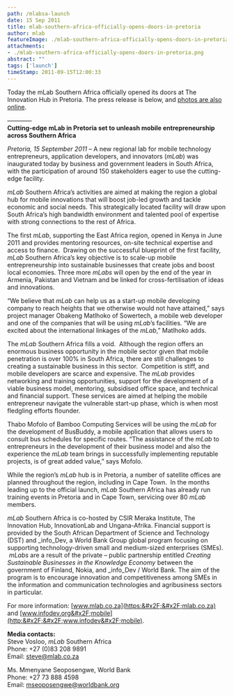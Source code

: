 ```yaml
---
path: /mlabsa-launch
date: 15 Sep 2011
title: mlab-southern-africa-officially-opens-doors-in-pretoria
author: mlab
featureImage: ./mlab-southern-africa-officially-opens-doors-in-pretoria.png
attachments: 
- ./mlab-southern-africa-officially-opens-doors-in-pretoria.png
abstract: ""
tags: ['launch']
timeStamp: 2011-09-15T12:00:33
---
```


Today the mLab Southern Africa officially opened its doors at The Innovation Hub in Pretoria. The press release is below, and [photos are also online](https:&#x2F;&#x2F;mlab.co.za&#x2F;photos-of-the-mlab-sa-launch&#x2F;).

————  
**Cutting-edge mLab in Pretoria set to unleash mobile entrepreneurship across Southern Africa**

_Pretoria, 15 September 2011_ – A new regional lab for mobile technology entrepreneurs, application developers, and innovators (_mLab_) was inaugurated today by business and government leaders in South Africa, with the participation of around 150 stakeholders eager to use the cutting-edge facility.

_mLab_ Southern Africa’s activities are aimed at making the region a global hub for mobile innovations that will boost job-led growth and tackle economic and social needs. This strategically located facility will draw upon South Africa’s high bandwidth environment and talented pool of expertise with strong connections to the rest of Africa.

The first _mLab_, supporting the East Africa region, opened in Kenya in June 2011 and provides mentoring resources, on-site technical expertise and access to finance.  Drawing on the successful blueprint of the first facility, _mLab_ Southern Africa’s key objective is to scale-up mobile entrepreneurship into sustainable businesses that create jobs and boost local economies. Three more _mLabs_ will open by the end of the year in Armenia, Pakistan and Vietnam and be linked for cross-fertilisation of ideas and innovations.

“We believe that _mLab_ can help us as a start-up mobile developing company to reach heights that we otherwise would not have attained,” says project manager Obakeng Matlhoko of Sowertech, a mobile web developer and one of the companies that will be using _mLab_’s facilities. “We are excited about the international linkages of the _mLab_,” Matlhoko adds.

The _mLab_ Southern Africa fills a void.  Although the region offers an enormous business opportunity in the mobile sector given that mobile penetration is over 100% in South Africa, there are still challenges to creating a sustainable business in this sector.  Competition is stiff, and mobile developers are scarce and expensive. The _mLab_ provides networking and training opportunities, support for the development of a viable business model, mentoring, subsidised office space, and technical and financial support. These services are aimed at helping the mobile entrepreneur navigate the vulnerable start-up phase, which is when most fledgling efforts flounder.

Thabo Mofolo of Bamboo Computing Services will be using the _mLab_ for the development of BusBuddy, a mobile application that allows users to consult bus schedules for specific routes. “The assistance of the _mLab_ to entrepreneurs in the development of their business model and also the experience the _mLab_ team brings in successfully implementing reputable projects, is of great added value,” says Mofolo.

While the region’s _mLab_ hub is in Pretoria, a number of satellite offices are planned throughout the region, including in Cape Town.  In the months leading up to the official launch, _mLab_ Southern Africa has already run training events in Pretoria and in Cape Town, servicing over 80 _mLab_ members.

_mLab_ Southern Africa is co-hosted by CSIR Meraka Institute, The Innovation Hub, InnovationLab and Ungana-Afrika. Financial support is provided by the South African Department of Science and Technology (DST) and _info_Dev, a World Bank Group global program focusing on supporting technology-driven small and medium-sized enterprises (SMEs).  _mLabs_ are a result of the private – public partnership entitled _Creating_ _Sustainable Businesses in the Knowledge Economy_ between the government of Finland, Nokia, and _info_Dev &#x2F; World Bank. The aim of the program is to encourage innovation and competitiveness among SMEs in the information and communication technologies and agribusiness sectors in particular.

For more information: [www.mlab.co.za](https:&#x2F;&#x2F;mlab.co.za) and [www.infodev.org&#x2F;mobile](http:&#x2F;&#x2F;www.infodev&#x2F;mobile).

**Media contacts:**  
Steve Vosloo, _mLab_ Southern Africa  
Phone: +27 (0)83 208 9891  
Email: [steve@mlab.co.za](mailto:steve@mlab.co.za)

Ms. Mmenyane Seoposengwe, World Bank  
Phone: +27 73 888 4598  
Email: [mseoposengwe@worldbank.org](mailto:mseoposengwe@worldbank.org)

###


